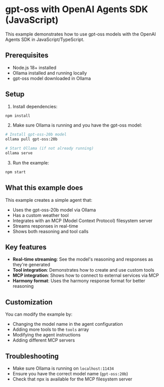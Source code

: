 # gpt-oss with OpenAI Agents SDK (JavaScript)

This example demonstrates how to use gpt-oss models with the OpenAI Agents SDK in JavaScript/TypeScript.

## Prerequisites

- Node.js 18+ installed
- Ollama installed and running locally
- gpt-oss model downloaded in Ollama

## Setup

1. Install dependencies:

```bash
npm install
```

2. Make sure Ollama is running and you have the gpt-oss model:

```bash
# Install gpt-oss-20b model
ollama pull gpt-oss:20b

# Start Ollama (if not already running)
ollama serve
```

3. Run the example:

```bash
npm start
```

## What this example does

This example creates a simple agent that:

- Uses the gpt-oss-20b model via Ollama
- Has a custom weather tool
- Integrates with an MCP (Model Context Protocol) filesystem server
- Streams responses in real-time
- Shows both reasoning and tool calls

## Key features

- **Real-time streaming**: See the model's reasoning and responses as they're generated
- **Tool integration**: Demonstrates how to create and use custom tools
- **MCP integration**: Shows how to connect to external services via MCP
- **Harmony format**: Uses the harmony response format for better reasoning

## Customization

You can modify the example by:

- Changing the model name in the agent configuration
- Adding more tools to the `tools` array
- Modifying the agent instructions
- Adding different MCP servers

## Troubleshooting

- Make sure Ollama is running on `localhost:11434`
- Ensure you have the correct model name (`gpt-oss:20b`)
- Check that npx is available for the MCP filesystem server
